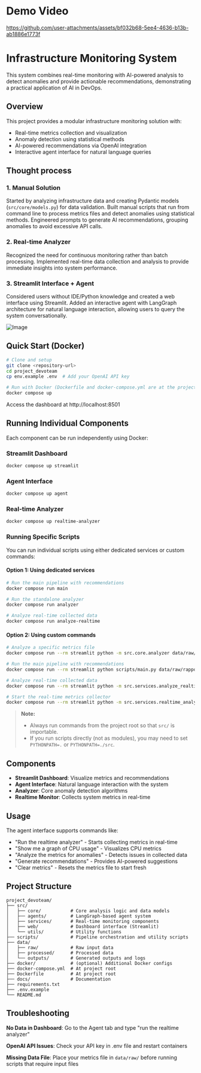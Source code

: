 # Demo Video

https://github.com/user-attachments/assets/bf032b68-5ee4-4636-b13b-ab1886e1773f

# Infrastructure Monitoring System

This system combines real-time monitoring with AI-powered analysis to detect anomalies and provide actionable recommendations, demonstrating a practical application of AI in DevOps.

## Overview

This project provides a modular infrastructure monitoring solution with:
- Real-time metrics collection and visualization
- Anomaly detection using statistical methods
- AI-powered recommendations via OpenAI integration
- Interactive agent interface for natural language queries

## Thought process

### 1. Manual Solution
Started by analyzing infrastructure data and creating Pydantic models (`src/core/models.py`) for data validation. Built manual scripts that run from command line to process metrics files and detect anomalies using statistical methods. Engineered prompts to generate AI recommendations, grouping anomalies to avoid excessive API calls.

### 2. Real-time Analyzer
Recognized the need for continuous monitoring rather than batch processing. Implemented real-time data collection and analysis to provide immediate insights into system performance.

### 3. Streamlit Interface + Agent
Considered users without IDE/Python knowledge and created a web interface using Streamlit. Added an interactive agent with LangGraph architecture for natural language interaction, allowing users to query the system conversationally.

![Image](https://github.com/user-attachments/assets/806794e6-2d82-4666-816a-374886c4f631)

## Quick Start (Docker)

```bash
# Clone and setup
git clone <repository-url>
cd project_devoteam
cp env.example .env  # Add your OpenAI API key

# Run with Docker (Dockerfile and docker-compose.yml are at the project root)
docker compose up
```

Access the dashboard at http://localhost:8501

## Running Individual Components

Each component can be run independently using Docker:

### Streamlit Dashboard
```bash
docker compose up streamlit
```

### Agent Interface
```bash
docker compose up agent
```

### Real-time Analyzer
```bash
docker compose up realtime-analyzer
```

### Running Specific Scripts

You can run individual scripts using either dedicated services or custom commands:

#### Option 1: Using dedicated services
```bash
# Run the main pipeline with recommendations
docker compose run main

# Run the standalone analyzer
docker compose run analyzer

# Analyze real-time collected data
docker compose run analyze-realtime
```

#### Option 2: Using custom commands
```bash
# Analyze a specific metrics file
docker compose run --rm streamlit python -m src.core.analyzer data/raw/rapport.json

# Run the main pipeline with recommendations
docker compose run --rm streamlit python scripts/main.py data/raw/rapport.json

# Analyze real-time collected data
docker compose run --rm streamlit python -m src.services.analyze_realtime

# Start the real-time metrics collector
docker compose run --rm streamlit python -m src.services.realtime_analyzer
```

> **Note:**
> - Always run commands from the project root so that `src/` is importable.
> - If you run scripts directly (not as modules), you may need to set `PYTHONPATH=.` or `PYTHONPATH=./src`.

## Components

- **Streamlit Dashboard**: Visualize metrics and recommendations
- **Agent Interface**: Natural language interaction with the system
- **Analyzer**: Core anomaly detection algorithms
- **Realtime Monitor**: Collects system metrics in real-time

## Usage

The agent interface supports commands like:
- "Run the realtime analyzer" - Starts collecting metrics in real-time
- "Show me a graph of CPU usage" - Visualizes CPU metrics
- "Analyze the metrics for anomalies" - Detects issues in collected data
- "Generate recommendations" - Provides AI-powered suggestions
- "Clear metrics" - Resets the metrics file to start fresh

## Project Structure

```
project_devoteam/
├── src/
│   ├── core/           # Core analysis logic and data models
│   ├── agents/         # LangGraph-based agent system
│   ├── services/       # Real-time monitoring components
│   ├── web/            # Dashboard interface (Streamlit)
│   └── utils/          # Utility functions
├── scripts/            # Pipeline orchestration and utility scripts
├── data/
│   ├── raw/            # Raw input data
│   ├── processed/      # Processed data
│   └── outputs/        # Generated outputs and logs
├── docker/             # (optional) Additional Docker configs
├── docker-compose.yml  # At project root
├── Dockerfile          # At project root
├── docs/               # Documentation
├── requirements.txt
├── .env.example
└── README.md
```

## Troubleshooting

**No Data in Dashboard**: Go to the Agent tab and type "run the realtime analyzer"

**OpenAI API Issues**: Check your API key in .env file and restart containers

**Missing Data File**: Place your metrics file in `data/raw/` before running scripts that require input files
